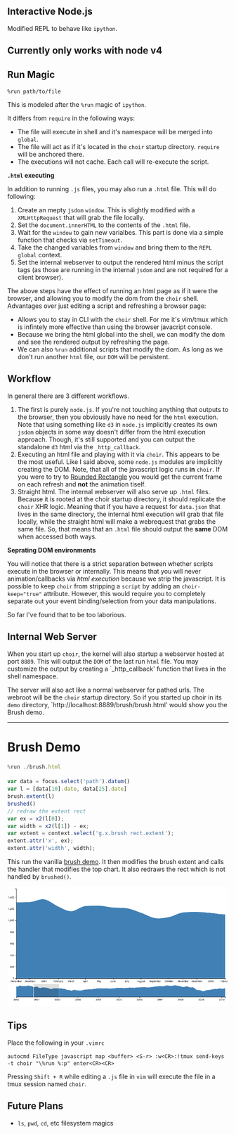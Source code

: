 Interactive Node.js
-------------------

Modified REPL to behave like `ipython`. 

## Currently only works with node v4

## Run Magic

```
%run path/to/file
```

This is modeled after the `%run` magic of `ipython`. 

It differs from `require` in the following ways:

* The file will execute in shell and it's namespace will be merged into `global`.
* The file will act as if it's located in the `choir` startup directory. `require` will be anchored there.
* The executions will not cache. Each call will re-execute the script.

**`.html` executing**

In addition to running `.js` files, you may also run a `.html` file. This will do following:

1. Create an mepty `jsdom` `window`. This is slightly modified with a `XMLHttpRequest` that will grab the file locally. 
2. Set the `document.innerHTML` to the contents of the `.html` file. 
3. Wait for the `window` to gain new varialbes. This part is done via a simple function that checks via `setTimeout`. 
4. Take the changed variables from `window` and bring them to the `REPL` `global` context. 
5. Set the internal webserver to output the rendered html minus the script tags (as those are running in the internal `jsdom` and are not required for a client browser).

The above steps have the effect of running an html page as if it were the browser, and allowing you to modify the dom from the `choir` shell. Advantages over just editing a script and refreshing a browser page:

* Allows you to stay in CLI with the `choir` shell. For me it's vim/tmux which is infintely more effective than using the browser javacript console. 
* Because we bring the html global into the shell, we can modify the dom and see the rendered output by refreshing the page. 
* We can also `%run` additional scripts that modify the dom. As long as we don't run another `html` file, our `DOM` will be persistent. 

## Workflow

In general there are 3 different workflows. 

1. The first is purely `node.js`. If you're not touching anything that outputs to the browser, then you obviously have no need for the `html` execution. Note that using something like `d3` in `node.js` implicitly creates its own `jsdom` objects in some way doesn't differ from the html execution approach. Though, it's still supported and you can output the standalone `d3` html via the `_http_callback`.
2. Executing an html file and playing with it via `choir`. This appears to be the most useful. Like I said above, some `node.js` modules are implicitly creating the DOM. Note, that all of the javascript logic runs **in** `choir`. If you were to try to [Rounded Rectangle](http://bl.ocks.org/mbostock/1123639) you would get the current frame on each refresh and **not** the animation tiself. 
3. Straight html. The internal webserver will also serve up `.html` files. Because it is rooted at the choir startup directory, it should replicate the `choir` XHR logic. Meaning that if you have a request for `data.json` that lives in the same directory, the internal html execution will grab that file locally, while the straight html will make a webrequest that grabs the same file. So, that means that an `.html` file should output the **same** DOM when accessed both ways. 

**Seprating DOM environments**

You will notice that there is a strict separation between whether scripts execute in the browser or internally. This means that you will never animation/callbacks via *html execution* because we strip the javascript. It is possible to keep `choir` from stripping a `script` by adding an `choir-keep="true"` attribute. However, this would require you to completely separate out your event binding/selection from your data manipulations. 

So far I've found that to be too laborious.

## Internal Web Server

When you start up `choir`, the kernel will also startup a webserver hosted at port `8889`. This will output the `DOM` of the last run `html` file. You may customize the output by creating a `_http_callback' function that lives in the shell namespace.

The server will also act like a normal webserver for pathed urls. The webroot will be the `choir` startup directory. So if you started up choir in its `demo` directory, `http://localhost:8889/brush/brush.html' would show you the Brush demo. 

------

# Brush Demo

```javascript
%run ./brush.html

var data = focus.select('path').datum()
var l = [data[10].date, data[25].date]
brush.extent(l)
brushed()
// redraw the extent rect
var ex = x2(l[0]);
var width = x2(l[1]) - ex;
var extent = context.select('g.x.brush rect.extent');
extent.attr('x', ex);
extent.attr('width', width);
```
This run the vanilla [brush demo](http://bl.ocks.org/mbostock/1667367). It then modifies the brush extent and calls the handler that modifies the top chart. It also redraws the rect which is not handled by `brushed()`. 

![Brushed chart](demo/brush_after.png)

## Tips

Place the following in your `.vimrc`
```
autocmd FileType javascript map <buffer> <S-r> :w<CR>:!tmux send-keys -t choir "\%run %:p" enter<CR><CR>
```

Pressing `Shift + R` while editing a `.js` file in `vim` will execute the file in a tmux session named `choir`.

## Future Plans

* `ls`, `pwd`, `cd`, etc filesystem magics
